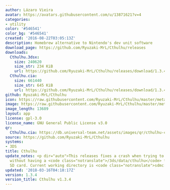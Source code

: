 ```yaml
---
author: Lázaro Vieira
avatar: https://avatars.githubusercontent.com/u/13871621?v=4
categories:
- utility
color: '#546541'
color_bg: '#546541'
created: '2016-08-22T03:05:13Z'
description: Homebrew alternative to Nintendo's dev unit software
download_page: https://github.com/Ryuzaki-MrL/Cthulhu/releases
downloads:
  Cthulhu.3dsx:
    size: 240620
    size_str: 234 KiB
    url: https://github.com/Ryuzaki-MrL/Cthulhu/releases/download/1.3.4/Cthulhu.3dsx
  Cthulhu.cia:
    size: 661440
    size_str: 645 KiB
    url: https://github.com/Ryuzaki-MrL/Cthulhu/releases/download/1.3.4/Cthulhu.cia
github: Ryuzaki-MrL/Cthulhu
icon: https://raw.githubusercontent.com/Ryuzaki-MrL/Cthulhu/master/meta/icon.png
image: https://raw.githubusercontent.com/Ryuzaki-MrL/Cthulhu/master/meta/banner.png
image_length: 13689
layout: app
license: gpl-3.0
license_name: GNU General Public License v3.0
qr:
  Cthulhu.cia: https://db.universal-team.net/assets/images/qr/cthulhu-cia.png
source: https://github.com/Ryuzaki-MrL/Cthulhu
systems:
- 3DS
title: Cthulhu
update_notes: <p dir="auto">This releases fixes a crash when trying to backup anything
  without having a <code class="notranslate">/3ds/data/cthulhu</code> folder on the
  SD card. Current working directory is <code class="notranslate">sdmc:/3ds/Cthulhu</code>.</p>
updated: '2018-03-16T04:18:17Z'
version: 1.3.4
version_title: Cthulhu v1.3.4
---
```

